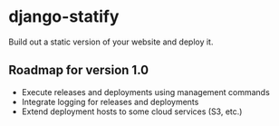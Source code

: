 django-statify
==============

Build out a static version of your website and deploy it.


Roadmap for version 1.0
-----------------------

* Execute releases and deployments using management commands
* Integrate logging for releases and deployments
* Extend deployment hosts to some cloud services (S3, etc.)
